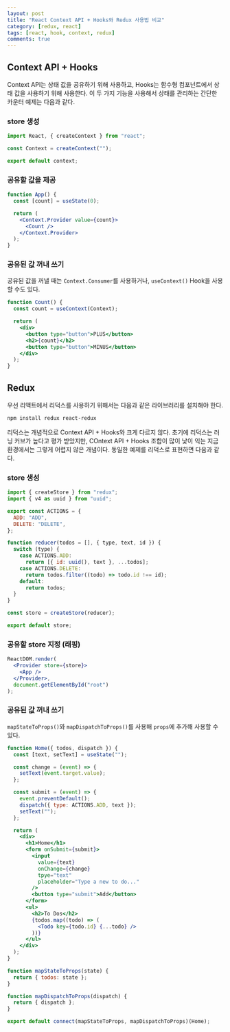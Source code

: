 ```yaml
---
layout: post
title: "React Context API + Hooks와 Redux 사용법 비교"
category: [redux, react]
tags: [react, hook, context, redux]
comments: true
---
```


## Context API + Hooks

Context API는 상태 값을 공유하기 위해 사용하고, Hooks는 함수형 컴포넌트에서 상태 값을 사용하기 위해 사용한다. 이 두 가지 기능을 사용해서 상태를 관리하는 간단한 카운터 예제는 다음과 같다.

### store 생성

```js
import React, { createContext } from "react";

const Context = createContext("");

export default context;
```

### 공유할 값을 제공

```jsx
function App() {
  const [count] = useState(0);

  return (
    <Context.Provider value={count}>
      <Count />
    </Context.Provider>
  );
}
```

### 공유된 값 꺼내 쓰기

공유된 값을 꺼낼 때는 `Context.Consumer`를 사용하거나, `useContext()` Hook을 사용할 수도 있다.

```jsx
function Count() {
  const count = useContext(Context);

  return (
    <div>
      <button type="button">PLUS</button>
      <h2>{count}</h2>
      <button type="button">MINUS</button>
    </div>
  );
}
```

## Redux

우선 리액트에서 리덕스를 사용하기 위해서는 다음과 같은 라이브러리를 설치해야 한다.

```bash
npm install redux react-redux
```

리덕스는 개념적으로 Context API + Hooks와 크게 다르지 않다. 초기에 리덕스는 러닝 커브가 높다고 평가 받았지만, COntext API + Hooks 조합이 많이 낯이 익는 지금 환경에서는 그렇게 어렵지 않은 개념이다. 동일한 예제를 리덕스로 표현하면 다음과 같다.

### store 생성

```jsx
import { createStore } from "redux";
import { v4 as uuid } from "uuid";

export const ACTIONS = {
  ADD: "ADD",
  DELETE: "DELETE",
};

function reducer(todos = [], { type, text, id }) {
  switch (type) {
    case ACTIONS.ADD:
      return [{ id: uuid(), text }, ...todos];
    case ACTIONS.DELETE:
      return todos.filter((todo) => todo.id !== id);
    default:
      return todos;
  }
}

const store = createStore(reducer);

export default store;
```

### 공유할 store 지정 (래핑)

```jsx
ReactDOM.render(
  <Provider store={store}>
    <App />
  </Provider>,
  document.getElementById("root")
);
```

### 공유된 값 꺼내 쓰기

`mapStateToProps()`와 `mapDispatchToProps()`를 사용해 `props`에 추가해 사용할 수 있다.

```jsx
function Home({ todos, dispatch }) {
  const [text, setText] = useState("");

  const change = (event) => {
    setText(event.target.value);
  };

  const submit = (event) => {
    event.preventDefault();
    dispatch({ type: ACTIONS.ADD, text });
    setText("");
  };

  return (
    <div>
      <h1>Home</h1>
      <form onSubmit={submit}>
        <input
          value={text}
          onChange={change}
          tpye="text"
          placeholder="Type a new to do..."
        />
        <button type="submit">Add</button>
      </form>
      <ul>
        <h2>To Dos</h2>
        {todos.map((todo) => (
          <Todo key={todo.id} {...todo} />
        ))}
      </ul>
    </div>
  );
}

function mapStateToProps(state) {
  return { todos: state };
}

function mapDispatchToProps(dispatch) {
  return { dispatch };
}

export default connect(mapStateToProps, mapDispatchToProps)(Home);
```
